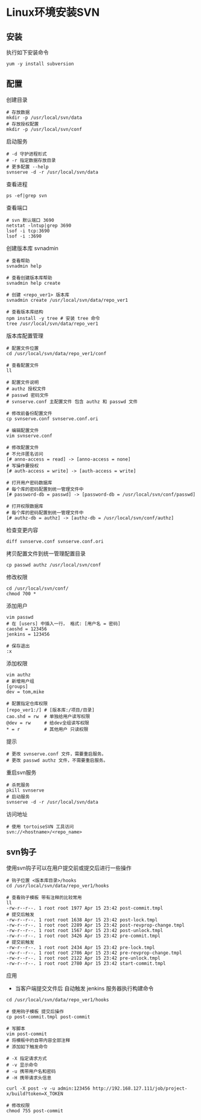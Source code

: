 # Linux环境安装SVN

## 安装
执行如下安装命令
```SHELL
yum -y install subversion
```
## 配置
创建目录
```SHELL
# 存放数据
mkdir -p /usr/local/svn/data
# 存放授权配置
mkdir -p /usr/local/svn/conf
```
启动服务
```SHELL
# -d 守护进程形式
# -r 指定数据存放目录
# 更多配置 --help
svnserve -d -r /usr/local/svn/data
```

查看进程

```SHELL
ps -ef|grep svn
```

查看端口

```SHELL
# svn 默认端口 3690
netstat -lntup|grep 3690
lsof -i tcp:3690
lsof -i :3690
```

创建版本库 svnadmin

```SHELL
# 查看帮助
svnadmin help

# 查看创建版本库帮助
svnadmin help create

# 创建 <repo_ver1> 版本库
svnadmin create /usr/local/svn/data/repo_ver1

# 查看版本库结构
npm install -y tree # 安装 tree 命令
tree /usr/local/svn/data/repo_ver1
```

版本库配置管理

```SHELL
# 配置文件位置
cd /usr/local/svn/data/repo_ver1/conf

# 查看配置文件
ll

# 配置文件说明
# authz 授权文件
# passwd 密码文件
# svnserve.conf 主配置文件 包含 authz 和 passwd 文件

# 修改前备份配置文件
cp svnserve.conf svnserve.conf.ori

# 编辑配置文件
vim svnserve.conf

# 修改配置文件
# 不允许匿名访问
[# anno-access = read] -> [anno-access = none]
# 写操作要授权
[# auth-access = write] -> [auth-access = write]

# 打开用户密码数据库
# 每个库的密码配置到统一管理文件中
[# password-db = passwd] -> [password-db = /usr/local/svn/conf/passwd]

# 打开权限数据库
# 每个库的密码配置到统一管理文件中
[# authz-db = authz] -> [authz-db = /usr/local/svn/conf/authz]
```

检查变更内容

```SHELL
diff svnserve.conf svnserve.conf.ori
```

拷贝配置文件到统一管理配置目录

```SHELL
cp passwd authz /usr/local/svn/conf
```

修改权限

```SHELL
cd /usr/local/svn/conf/
chmod 700 *
```

添加用户

```SHELL
vim passwd
# 在 [users] 中插入一行， 格式: [用户名 = 密码]
caoshd = 123456
jenkins = 123456

# 保存退出
:x
```

添加权限

```SHELL
vim authz
# 新增用户组
[groups]
dev = tom,mike

# 配置指定仓库权限
[repo_ver1:/] # [版本库:/项目/目录]
cao.shd = rw  # 单独给用户读写权限
@dev = rw     # 给dev全组读写权限
* = r         # 其他用户 只读权限
```

提示

```SHELL
# 更改 svnserve.conf 文件，需要重启服务。
# 更改 passwd authz 文件，不需要重启服务。
```

重启svn服务

```SHELL
# 杀死服务
pkill svnserve
# 启动服务
svnserve -d -r /usr/local/svn/data
```

访问地址

```SHELL
# 使用 tortoiseSVN 工具访问 
svn://<hostname>/<repo_name>
```

## svn钩子

使用svn钩子可以在用户提交前或提交后进行一些操作

```SHELL
# 钩子位置 <版本库目录>/hooks
cd /usr/local/svn/data/repo_ver1/hooks

# 查看钩子模板 带有注释的比较常用
ll
-rw-r--r--. 1 root root 1977 Apr 15 23:42 post-commit.tmpl            # 提交后触发
-rw-r--r--. 1 root root 1638 Apr 15 23:42 post-lock.tmpl
-rw-r--r--. 1 root root 2289 Apr 15 23:42 post-revprop-change.tmpl    
-rw-r--r--. 1 root root 1567 Apr 15 23:42 post-unlock.tmpl
-rw-r--r--. 1 root root 3426 Apr 15 23:42 pre-commit.tmpl             # 提交前触发
-rw-r--r--. 1 root root 2434 Apr 15 23:42 pre-lock.tmpl
-rw-r--r--. 1 root root 2786 Apr 15 23:42 pre-revprop-change.tmpl
-rw-r--r--. 1 root root 2122 Apr 15 23:42 pre-unlock.tmpl
-rw-r--r--. 1 root root 2780 Apr 15 23:42 start-commit.tmpl
```

应用

+ 当客户端提交文件后 自动触发 jenkins 服务器执行构建命令 

```SHELL
cd /usr/local/svn/data/repo_ver1/hooks

# 使用钩子模板 提交后操作
cp post-commit.tmpl post-commit

# 写脚本
vim post-commit
# 将模板中的自带内容全部注释
# 添加如下触发命令

# -X 指定请求方式
# -v 显示命令
# -u 携带用户名和密码
# -H 携带请求头信息

curl -X post -v -u admin:123456 http://192.168.127.111/job/project-x/build?token=X_TOKEN

# 修改权限
chmod 755 post-commit
```
